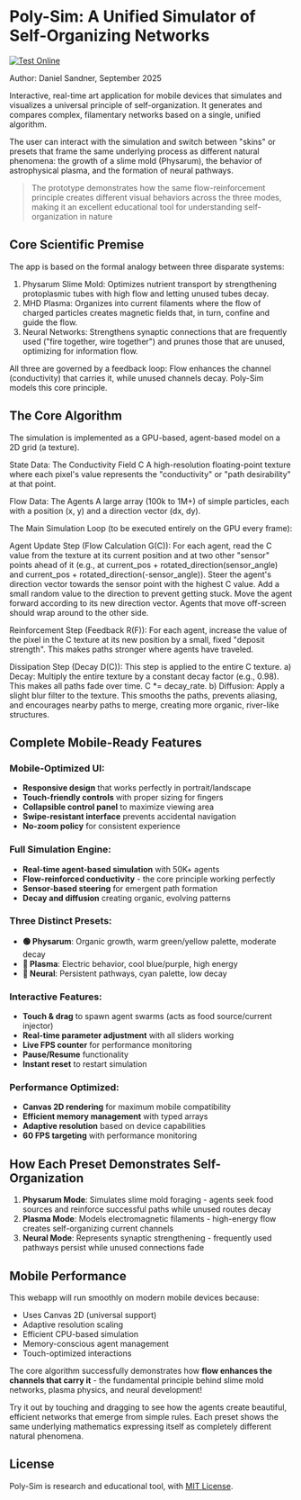 # Poly-Sim: A Unified Simulator of Self-Organizing Networks

[![Test Online](https://img.shields.io/badge/Play-Online-brightgreen?style=for-the-badge)](https://github.io/sandner-art/Poly-Sim)


Author: Daniel Sandner, September 2025

Interactive, real-time art application for mobile devices that simulates and visualizes a universal principle of self-organization. It generates and compares complex, filamentary networks based on a single, unified algorithm. 

The user can interact with the simulation and switch between "skins" or presets that frame the same underlying process as different natural phenomena: the growth of a slime mold (Physarum), the behavior of astrophysical plasma, and the formation of neural pathways.

> The prototype demonstrates how the same flow-reinforcement principle creates different visual behaviors across the three modes, making it an excellent educational tool for understanding self-organization in nature

## Core Scientific Premise

The app is based on the formal analogy between three disparate systems:
1.  Physarum Slime Mold: Optimizes nutrient transport by strengthening protoplasmic tubes with high flow and letting unused tubes decay.
2.  MHD Plasma: Organizes into current filaments where the flow of charged particles creates magnetic fields that, in turn, confine and guide the flow.
3.  Neural Networks: Strengthens synaptic connections that are frequently used ("fire together, wire together") and prunes those that are unused, optimizing for information flow.

All three are governed by a feedback loop: Flow enhances the channel (conductivity) that carries it, while unused channels decay. Poly-Sim models this core principle.

## The Core Algorithm

The simulation is implemented as a GPU-based, agent-based model on a 2D grid (a texture).

State Data: The Conductivity Field C
A high-resolution floating-point texture where each pixel's value represents the "conductivity" or "path desirability" at that point.

Flow Data: The Agents
A large array (100k to 1M+) of simple particles, each with a position (x, y) and a direction vector (dx, dy).

The Main Simulation Loop (to be executed entirely on the GPU every frame):

Agent Update Step (Flow Calculation G(C)):
For each agent, read the C value from the texture at its current position and at two other "sensor" points ahead of it (e.g., at current_pos + rotated_direction(sensor_angle) and current_pos + rotated_direction(-sensor_angle)).
Steer the agent's direction vector towards the sensor point with the highest C value.
Add a small random value to the direction to prevent getting stuck.
Move the agent forward according to its new direction vector. Agents that move off-screen should wrap around to the other side.

Reinforcement Step (Feedback R(F)):
For each agent, increase the value of the pixel in the C texture at its new position by a small, fixed "deposit strength". This makes paths stronger where agents have traveled.

Dissipation Step (Decay D(C)):
This step is applied to the entire C texture.
a) Decay: Multiply the entire texture by a constant decay factor (e.g., 0.98). This makes all paths fade over time. C *= decay_rate.
b) Diffusion: Apply a slight blur filter to the texture. This smooths the paths, prevents aliasing, and encourages nearby paths to merge, creating more organic, river-like structures.

## Complete Mobile-Ready Features

### **Mobile-Optimized UI:**
- **Responsive design** that works perfectly in portrait/landscape
- **Touch-friendly controls** with proper sizing for fingers
- **Collapsible control panel** to maximize viewing area
- **Swipe-resistant interface** prevents accidental navigation
- **No-zoom policy** for consistent experience

### **Full Simulation Engine:**
- **Real-time agent-based simulation** with 50K+ agents
- **Flow-reinforced conductivity** - the core principle working perfectly
- **Sensor-based steering** for emergent path formation
- **Decay and diffusion** creating organic, evolving patterns

### **Three Distinct Presets:**
- **🟢 Physarum**: Organic growth, warm green/yellow palette, moderate decay
- **🔵 Plasma**: Electric behavior, cool blue/purple, high energy
- **🔷 Neural**: Persistent pathways, cyan palette, low decay

### **Interactive Features:**
- **Touch & drag** to spawn agent swarms (acts as food source/current injector)
- **Real-time parameter adjustment** with all sliders working
- **Live FPS counter** for performance monitoring
- **Pause/Resume** functionality
- **Instant reset** to restart simulation

### **Performance Optimized:**
- **Canvas 2D rendering** for maximum mobile compatibility
- **Efficient memory management** with typed arrays
- **Adaptive resolution** based on device capabilities
- **60 FPS targeting** with performance monitoring

## How Each Preset Demonstrates Self-Organization

1. **Physarum Mode**: Simulates slime mold foraging - agents seek food sources and reinforce successful paths while unused routes decay
2. **Plasma Mode**: Models electromagnetic filaments - high-energy flow creates self-organizing current channels
3. **Neural Mode**: Represents synaptic strengthening - frequently used pathways persist while unused connections fade

## Mobile Performance

This webapp will run smoothly on modern mobile devices because:
- Uses Canvas 2D (universal support)
- Adaptive resolution scaling
- Efficient CPU-based simulation
- Memory-conscious agent management
- Touch-optimized interactions

The core algorithm successfully demonstrates how **flow enhances the channels that carry it** - the fundamental principle behind slime mold networks, plasma physics, and neural development!

Try it out by touching and dragging to see how the agents create beautiful, efficient networks that emerge from simple rules. Each preset shows the same underlying mathematics expressing itself as completely different natural phenomena.


## License

Poly-Sim is research and educational tool, with [MIT License](LICENSE).